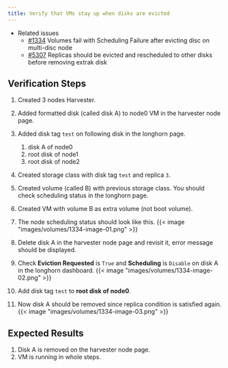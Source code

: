 ```yaml
---
title: Verify that VMs stay up when disks are evicted
---
```


* Related issues
    - [#1334](https://github.com/harvester/harvester/issues/1334) Volumes fail with Scheduling Failure after evicting disc on multi-disc node
    - [#5307](https://github.com/harvester/harvester/issues/5307) Replicas should be evicted and rescheduled to other disks before removing extrak disk

## Verification Steps

1. Created 3 nodes Harvester.
1. Added formatted disk (called disk A) to node0 VM in the harvester node page.
1. Added disk tag `test` on following disk in the longhorn page.
    1. disk A of node0
    1. root disk of node1
    1. root disk of node2
1. Created storage class with disk tag `test` and replica `3`.
1. Created volume (called B) with previous storage class. You should check scheduling status in the longhorn page.
1. Created VM with volume B as extra volume (not boot volume).
1. The node scheduling status should look like this.
   {{< image "images/volumes/1334-image-01.png" >}}

1. Delete disk A in the harvester node page and revisit it, error message should be displayed.
1. Check **Eviction Requested** is `True` and **Scheduling** is `Disable` on disk A in the longhorn dashboard.
   {{< image "images/volumes/1334-image-02.png" >}} 

1. Add disk tag `test` to **root disk of node0**.
1. Now disk A should be removed since replica condition is satisfied again.
   {{< image "images/volumes/1334-image-03.png" >}}

## Expected Results
1. Disk A is removed on the harvester node page.
1. VM is running in whole steps.